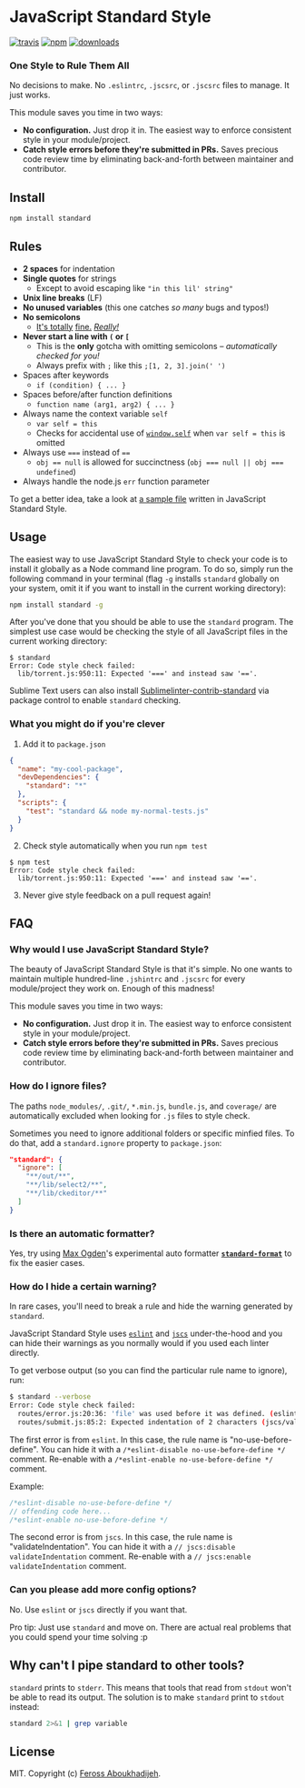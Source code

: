 # JavaScript Standard Style
[![travis][travis-image]][travis-url]
[![npm][npm-image]][npm-url]
[![downloads][downloads-image]][downloads-url]

[travis-image]: https://img.shields.io/travis/feross/standard.svg?style=flat
[travis-url]: https://travis-ci.org/feross/standard
[npm-image]: https://img.shields.io/npm/v/standard.svg?style=flat
[npm-url]: https://npmjs.org/package/standard
[downloads-image]: https://img.shields.io/npm/dm/standard.svg?style=flat
[downloads-url]: https://npmjs.org/package/standard

### One Style to Rule Them All

No decisions to make. No `.eslintrc`, `.jscsrc`, or `.jscsrc` files to manage. It just
works.

This module saves you time in two ways:

- **No configuration.** Just drop it in. The easiest way to enforce consistent style in
  your module/project.
- **Catch style errors before they're submitted in PRs.** Saves precious code review time
  by eliminating back-and-forth between maintainer and contributor.

## Install

```bash
npm install standard
```

## Rules

- **2 spaces** for indentation
- **Single quotes** for strings
  - Except to avoid escaping like `"in this lil' string"`
- **Unix line breaks** (LF)
- **No unused variables** (this one catches *so many* bugs and typos!)
- **No semicolons**
  - [It's totally][1] [fine.][2] *[Really!][3]*
- **Never start a line with `(` or `[`**
  - This is the **only** gotcha with omitting semicolons – *automatically checked for you!*
  - Always prefix with `;` like this `;[1, 2, 3].join(' ')`
- Spaces after keywords
  - `if (condition) { ... }`
- Spaces before/after function definitions
  - `function name (arg1, arg2) { ... }`
- Always name the context variable `self`
  - `var self = this`
  - Checks for accidental use of [`window.self`][4] when `var self = this` is omitted
- Always use `===` instead of `==`
  - `obj == null` is allowed for succinctness (`obj === null || obj === undefined`)
- Always handle the node.js `err` function parameter

[1]: http://blog.izs.me/post/2353458699/an-open-letter-to-javascript-leaders-regarding
[2]: http://inimino.org/~inimino/blog/javascript_semicolons
[3]: https://github.com/maxogden/messages/issues/18
[4]: https://developer.mozilla.org/en-US/docs/Web/API/Window.self

To get a better idea, take a look at
[a sample file](https://github.com/feross/bittorrent-dht/blob/master/client.js) written
in JavaScript Standard Style.

## Usage

The easiest way to use JavaScript Standard Style to check your code is to install it
globally as a Node command line program. To do so, simply run the following command in
your terminal (flag `-g` installs `standard` globally on your system, omit it if you want
to install in the current working directory):

```bash
npm install standard -g
```

After you've done that you should be able to use the `standard` program. The simplest use
case would be checking the style of all JavaScript files in the current working directory:

```
$ standard
Error: Code style check failed:
  lib/torrent.js:950:11: Expected '===' and instead saw '=='.
```

Sublime Text users can also install [Sublimelinter-contrib-standard](https://github.com/Flet/Sublimelinter-contrib-standard) via package control to enable `standard` checking.

### What you might do if you're clever

1. Add it to `package.json`

  ```json
  {
    "name": "my-cool-package",
    "devDependencies": {
      "standard": "*"
    },
    "scripts": {
      "test": "standard && node my-normal-tests.js"
    }
  }
  ```

2. Check style automatically when you run `npm test`

  ```
  $ npm test
  Error: Code style check failed:
    lib/torrent.js:950:11: Expected '===' and instead saw '=='.
  ```

3. Never give style feedback on a pull request again!

## FAQ

### Why would I use JavaScript Standard Style?

The beauty of JavaScript Standard Style is that it's simple. No one wants to maintain
multiple hundred-line `.jshintrc` and `.jscsrc` for every module/project they work on.
Enough of this madness!

This module saves you time in two ways:

- **No configuration.** Just drop it in. The easiest way to enforce consistent style in
  your module/project.
- **Catch style errors before they're submitted in PRs.** Saves precious code review time
  by eliminating back-and-forth between maintainer and contributor.

### How do I ignore files?

The paths `node_modules/`, `.git/`, `*.min.js`, `bundle.js`, and `coverage/` are automatically excluded
when looking for `.js` files to style check.

Sometimes you need to ignore additional folders or specific minfied files. To do that, add
a `standard.ignore` property to `package.json`:

```json
"standard": {
  "ignore": [
    "**/out/**",
    "**/lib/select2/**",
    "**/lib/ckeditor/**"
  ]
}
```

### Is there an automatic formatter?

Yes, try using [Max Ogden](https://github.com/maxogden)'s experimental auto formatter
**[`standard-format`](https://github.com/maxogden/standard-format)** to fix the easier
cases.

### How do I hide a certain warning?

In rare cases, you'll need to break a rule and hide the warning generated by `standard`.

JavaScript Standard Style uses [`eslint`](http://eslint.org/) and
[`jscs`](http://jscs.info/) under-the-hood and you can hide their warnings as you normally
would if you used each linter directly.

To get verbose output (so you can find the particular rule name to ignore), run:

```bash
$ standard --verbose
Error: Code style check failed:
  routes/error.js:20:36: 'file' was used before it was defined. (eslint/no-use-before-define)
  routes/submit.js:85:2: Expected indentation of 2 characters (jscs/validateIndentation)
```

The first error is from `eslint`. In this case, the rule name is "no-use-before-define".
You can hide it with a `/*eslint-disable no-use-before-define */` comment. Re-enable with
a `/*eslint-enable no-use-before-define */` comment.

Example:

```js
/*eslint-disable no-use-before-define */
// offending code here...
/*eslint-enable no-use-before-define */
```

The second error is from `jscs`. In this case, the rule name is "validateIndentation".
You can hide it with a `// jscs:disable validateIndentation` comment. Re-enable with a
`// jscs:enable validateIndentation` comment.

### Can you please add more config options?

No. Use `eslint` or `jscs` directly if you want that.

Pro tip: Just use `standard` and move on. There are actual real problems that you could
spend your time solving :p

## Why can't I pipe standard to other tools?
`standard` prints to `stderr`. This means that tools that read from `stdout` won't be 
able to read its output. The solution is to make `standard` print to `stdout` instead:
```sh
standard 2>&1 | grep variable
```

## License

MIT. Copyright (c) [Feross Aboukhadijeh](http://feross.org).
